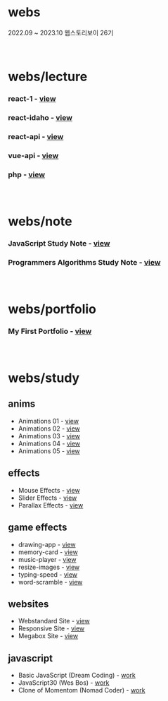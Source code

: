 # webs
2022.09 ~ 2023.10 웹스토리보이 26기<br><br><br>

# webs/lecture
### react-1 - [view](https://webs-react-1.netlify.app)<br>
### react-idaho - [view](https://webs-react-idaho.netlify.app)<br>
### react-api - [view](https://webs-react-api.netlify.app)<br>
### vue-api - [view](https://webs-vue-api.netlify.app)<br>
### php - [view]()<br><br><br>

# webs/note
### JavaScript Study Note - [view](https://byahram.github.io/webs/note/javascript) <br/>
### Programmers Algorithms Study Note - [view](https://byahram.github.io/webs/note/programmers) <br/><br><br>

# webs/portfolio
### My First Portfolio - [view](https://byahram.github.io/webs/portfolio)<br><br><br>

# webs/study
## anims
* Animations 01 - [view](https://byahram.github.io/webs/study/anims/anim_01_bar.html) <br/>
* Animations 02 - [view](https://byahram.github.io/webs/study/anims/anim_02_wave.html) <br/>
* Animations 03 - [view](https://byahram.github.io/webs/study/anims/anim_03_cube.html) <br/>
* Animations 04 - [view](https://byahram.github.io/webs/study/anims/anim_04_dot.html) <br/>
* Animations 05 - [view](https://byahram.github.io/webs/study/anims/anim_05_Tail.html) <br/>

## effects
* Mouse Effects - [view](https://byahram.github.io/webs/study/effects/mouse) <br/>
* Slider Effects - [view](https://byahram.github.io/webs/study/effects/slider) <br/>
* Parallax Effects - [view](https://byahram.github.io/webs/study/effects/parallax) <br/>

## game effects
* drawing-app - [view](https://byahram.github.io/webs/study/effects/game/drawing-app)
* memory-card - [view](https://byahram.github.io/webs/study/effects/game/memory-card)
* music-player - [view](https://byahram.github.io/webs/study/effects/game/music-player)
* resize-images - [view](https://byahram.github.io/webs/study/effects/game/resize-images)
* typing-speed - [view](https://byahram.github.io/webs/study/effects/game/typing-speed)
* word-scramble - [view](https://byahram.github.io/webs/study/effects/game/word-scramble)

## websites
* Webstandard Site - [view](https://byahram.github.io/webs/study/websites/webstandard) <br/>
* Responsive Site - [view](https://byahram.github.io/webs/study/websites/responsive) <br/>
* Megabox Site - [view](https://byahram.github.io/webs/study/websites/megabox) <br/>

## javascript
* Basic JavaScript (Dream Coding) - [work](https://github.com/byahram/webs/tree/main/study/javascript/BasicJavaScriptByDreamCoding)
* JavaScript30 (Wes Bos) - [work](https://github.com/byahram/webs/tree/main/study/javascript/JavaScript30)
* Clone of Momentom (Nomad Coder) - [work](https://github.com/byahram/webs/tree/main/study/javascript/NomadCoderVanilaJS)
